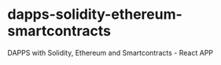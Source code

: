 # dapps-solidity-ethereum-smartcontracts
DAPPS with Solidity, Ethereum and Smartcontracts - React APP
